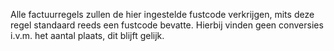 Alle factuurregels zullen de hier ingestelde fustcode verkrijgen, mits deze regel standaard reeds een fustcode bevatte.
Hierbij vinden geen conversies i.v.m. het aantal plaats, dit blijft gelijk.
